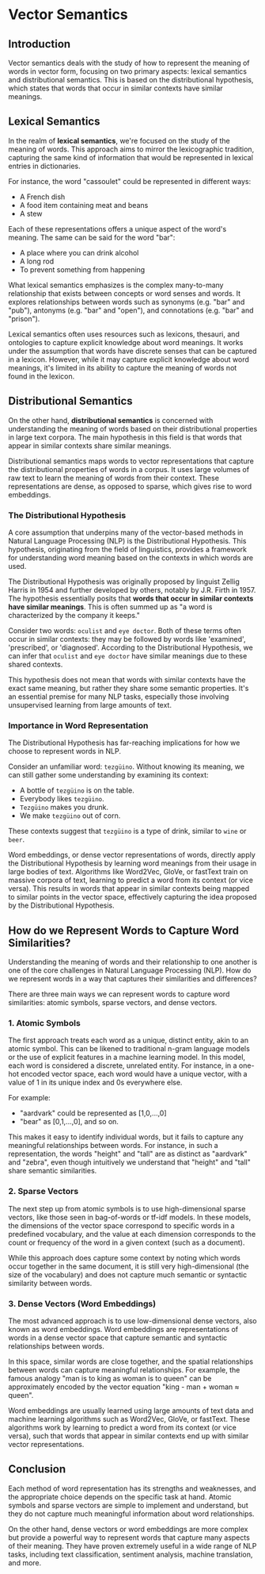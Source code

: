 # Vector Semantics

## Introduction

Vector semantics deals with the study of how to represent the meaning of words in vector form, focusing on two primary aspects: lexical semantics and distributional semantics. This is based on the distributional hypothesis, which states that words that occur in similar contexts have similar meanings.

## Lexical Semantics

In the realm of **lexical semantics**, we're focused on the study of the meaning of words. This approach aims to mirror the lexicographic tradition, capturing the same kind of information that would be represented in lexical entries in dictionaries.

For instance, the word "cassoulet" could be represented in different ways:

- A French dish
- A food item containing meat and beans
- A stew

Each of these representations offers a unique aspect of the word's meaning. The same can be said for the word "bar":

- A place where you can drink alcohol
- A long rod
- To prevent something from happening

What lexical semantics emphasizes is the complex many-to-many relationship that exists between concepts or word senses and words. It explores relationships between words such as synonyms (e.g. "bar" and "pub"), antonyms (e.g. "bar" and "open"), and connotations (e.g. "bar" and "prison").

Lexical semantics often uses resources such as lexicons, thesauri, and ontologies to capture explicit knowledge about word meanings. It works under the assumption that words have discrete senses that can be captured in a lexicon. However, while it may capture explicit knowledge about word meanings, it's limited in its ability to capture the meaning of words not found in the lexicon.

## Distributional Semantics

On the other hand, **distributional semantics** is concerned with understanding the meaning of words based on their distributional properties in large text corpora. The main hypothesis in this field is that words that appear in similar contexts share similar meanings.

Distributional semantics maps words to vector representations that capture the distributional properties of words in a corpus. It uses large volumes of raw text to learn the meaning of words from their context. These representations are dense, as opposed to sparse, which gives rise to word embeddings.

### The Distributional Hypothesis

A core assumption that underpins many of the vector-based methods in Natural Language Processing (NLP) is the Distributional Hypothesis. This hypothesis, originating from the field of linguistics, provides a framework for understanding word meaning based on the contexts in which words are used.

The Distributional Hypothesis was originally proposed by linguist Zellig Harris in 1954 and further developed by others, notably by J.R. Firth in 1957. The hypothesis essentially posits that **words that occur in similar contexts have similar meanings**. This is often summed up as "a word is characterized by the company it keeps."

Consider two words: `oculist` and `eye doctor`. Both of these terms often occur in similar contexts: they may be followed by words like 'examined', 'prescribed', or 'diagnosed'. According to the Distributional Hypothesis, we can infer that `oculist` and `eye doctor` have similar meanings due to these shared contexts.

This hypothesis does not mean that words with similar contexts have the exact same meaning, but rather they share some semantic properties. It's an essential premise for many NLP tasks, especially those involving unsupervised learning from large amounts of text.

### Importance in Word Representation

The Distributional Hypothesis has far-reaching implications for how we choose to represent words in NLP.

Consider an unfamiliar word: `tezgüino`. Without knowing its meaning, we can still gather some understanding by examining its context:

- A bottle of `tezgüino` is on the table.
- Everybody likes `tezgüino`.
- `Tezgüino` makes you drunk.
- We make `tezgüino` out of corn.

These contexts suggest that `tezgüino` is a type of drink, similar to `wine` or `beer`.

Word embeddings, or dense vector representations of words, directly apply the Distributional Hypothesis by learning word meanings from their usage in large bodies of text. Algorithms like Word2Vec, GloVe, or fastText train on massive corpora of text, learning to predict a word from its context (or vice versa). This results in words that appear in similar contexts being mapped to similar points in the vector space, effectively capturing the idea proposed by the Distributional Hypothesis.

## How do we Represent Words to Capture Word Similarities?

Understanding the meaning of words and their relationship to one another is one of the core challenges in Natural Language Processing (NLP). How do we represent words in a way that captures their similarities and differences?

There are three main ways we can represent words to capture word similarities: atomic symbols, sparse vectors, and dense vectors.

### 1. Atomic Symbols

The first approach treats each word as a unique, distinct entity, akin to an atomic symbol. This can be likened to traditional n-gram language models or the use of explicit features in a machine learning model. In this model, each word is considered a discrete, unrelated entity. For instance, in a one-hot encoded vector space, each word would have a unique vector, with a value of 1 in its unique index and 0s everywhere else.

For example:

- "aardvark" could be represented as [1,0,...,0]
- "bear" as [0,1,...,0], and so on.

This makes it easy to identify individual words, but it fails to capture any meaningful relationships between words. For instance, in such a representation, the words "height" and "tall" are as distinct as "aardvark" and "zebra", even though intuitively we understand that "height" and "tall" share semantic similarities.

### 2. Sparse Vectors

The next step up from atomic symbols is to use high-dimensional sparse vectors, like those seen in bag-of-words or tf-idf models. In these models, the dimensions of the vector space correspond to specific words in a predefined vocabulary, and the value at each dimension corresponds to the count or frequency of the word in a given context (such as a document).

While this approach does capture some context by noting which words occur together in the same document, it is still very high-dimensional (the size of the vocabulary) and does not capture much semantic or syntactic similarity between words.

### 3. Dense Vectors (Word Embeddings)

The most advanced approach is to use low-dimensional dense vectors, also known as word embeddings. Word embeddings are representations of words in a dense vector space that capture semantic and syntactic relationships between words.

In this space, similar words are close together, and the spatial relationships between words can capture meaningful relationships. For example, the famous analogy "man is to king as woman is to queen" can be approximately encoded by the vector equation "king - man + woman ≈ queen".

Word embeddings are usually learned using large amounts of text data and machine learning algorithms such as Word2Vec, GloVe, or fastText. These algorithms work by learning to predict a word from its context (or vice versa), such that words that appear in similar contexts end up with similar vector representations.

## Conclusion

Each method of word representation has its strengths and weaknesses, and the appropriate choice depends on the specific task at hand. Atomic symbols and sparse vectors are simple to implement and understand, but they do not capture much meaningful information about word relationships.

On the other hand, dense vectors or word embeddings are more complex but provide a powerful way to represent words that capture many aspects of their meaning. They have proven extremely useful in a wide range of NLP tasks, including text classification, sentiment analysis, machine translation, and more.
